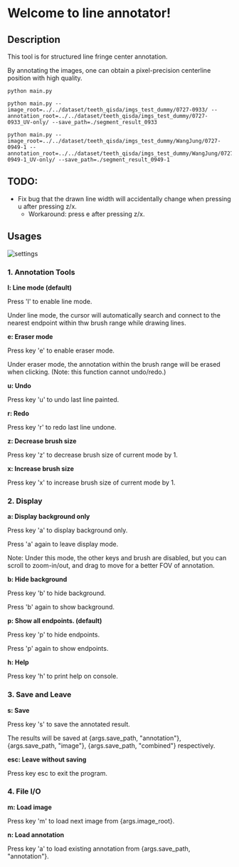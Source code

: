 # Welcome to line annotator!

## Description
This tool is for structured line fringe center annotation. 

By annotating the images, one can obtain a pixel-precision centerline position with high quality.

```
python main.py

python main.py --image_root=../../dataset/teeth_qisda/imgs_test_dummy/0727-0933/ --annotation_root=../../dataset/teeth_qisda/imgs_test_dummy/0727-0933_UV-only/ --save_path=./segment_result_0933 

python main.py --image_root=../../dataset/teeth_qisda/imgs_test_dummy/WangJung/0727-0949-1 --annotation_root=../../dataset/teeth_qisda/imgs_test_dummy/WangJung/0727-0949-1_UV-only/ --save_path=./segment_result_0949-1
```

## TODO:
- Fix bug that the drawn line width will accidentally change when pressing u after pressing z/x.
    - Workaround: press e after pressing z/x.

## Usages
![settings](https://github.com/benlin1211/line_annotator/images/setting.jpg)

### 1. Annotation Tools
**l: Line mode (default)**

Press 'l' to enable line mode. 

Under line mode, the cursor will automatically search and connect to the nearest endpoint within thw brush range while drawing lines. 

**e: Eraser mode**

Press key 'e' to enable eraser mode. 

Under eraser mode, the annotation within the brush range will be erased when clicking. (Note: this function cannot undo/redo.)

**u: Undo**

Press key 'u' to undo last line painted.

**r: Redo**

Press key 'r' to redo last line undone.

**z: Decrease brush size**

Press key 'z' to decrease brush size of current mode by 1.

**x: Increase brush size**

Press key 'x' to increase brush size of current mode by 1.


### 2. Display
**a: Display background only**

Press key 'a' to display background only. 

Press 'a' again to leave display mode.

Note: Under this mode, the other keys and brush are disabled, but you can scroll to zoom-in/out, and drag to move for a better FOV of annotation.  

**b: Hide background**

Press key 'b' to hide background. 

Press 'b' again to show background.

**p: Show all endpoints. (default)**

Press key 'p' to hide endpoints. 

Press 'p' again to show endpoints.

**h: Help**

Press key 'h' to print help on console.

### 3. Save and Leave  
**s: Save**

Press key 's' to save the annotated result.

The results will be saved at {args.save_path, "annotation"}, {args.save_path, "image"}, {args.save_path, "combined"} respectively.

**esc: Leave without saving**

Press key esc to exit the program.

### 4. File I/O
**m: Load image**

Press key 'm' to load next image from {args.image_root}.

**n: Load annotation**

Press key 'a' to load existing annotation from {args.save_path, "annotation"}.


